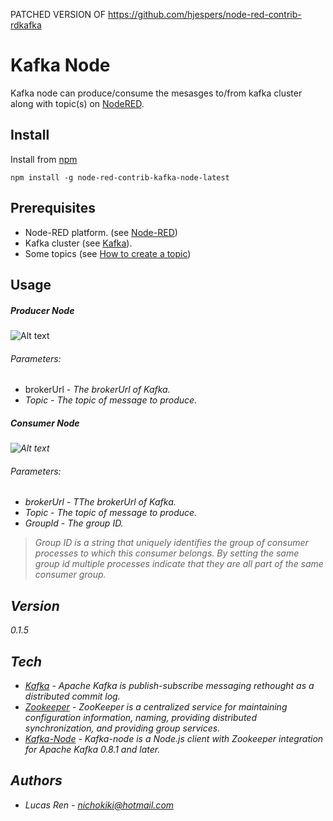 PATCHED VERSION OF https://github.com/hjespers/node-red-contrib-rdkafka

# Kafka Node
Kafka node can produce/consume the mesasges to/from kafka cluster along with topic(s) on [NodeRED](http://nodered.org).


## Install

Install from [npm](http://npmjs.org)
```
npm install -g node-red-contrib-kafka-node-latest
```

## Prerequisites
 * Node-RED platform. (see [Node-RED](http://nodered.org/docs/getting-started/installation.html))
 * Kafka cluster (see [Kafka](http://kafka.apache.org/documentation.html#gettingStarted)). 
 * Some topics (see [How to create a topic](http://kafka.apache.org/documentation.html#quickstart))

## Usage
##### Producer Node

![Alt text](https://github.com/fwang7/node-red-contrib-kafka-node/blob/screenshot/imgs/producer.jpg?raw=true "Producer Example")

###### Parameters:
 - brokerUrl - <i>The brokerUrl of Kafka.
 - Topic - <i>The topic of message to produce.

##### Consumer Node

![Alt text](https://github.com/fwang7/node-red-contrib-kafka-node/blob/screenshot/imgs/consumer.jpg?raw=true "Consumer Example")

###### Parameters:
 - brokerUrl - <i>TThe brokerUrl of Kafka.
 - Topic - <i>The topic of message to produce.
 - GroupId - <i> The group ID.
> Group ID is a string that uniquely identifies the group of consumer processes to which this consumer belongs. By setting the same group id multiple processes indicate that they are all part of the same consumer group.


## Version
0.1.5

## Tech
 * [Kafka](http://kafka.apache.org/) - Apache Kafka is publish-subscribe messaging rethought as a distributed commit log.
 * [Zookeeper](https://zookeeper.apache.org/) - ZooKeeper is a centralized service for maintaining configuration information, naming, providing distributed synchronization, and providing group services.
 * [Kafka-Node](https://www.npmjs.com/package/kafka-node) - Kafka-node is a Node.js client with Zookeeper integration for Apache Kafka 0.8.1 and later. 


## Authors
* Lucas Ren - [nichokiki@hotmail.com](mailto:nichokiki@hotmail.com)